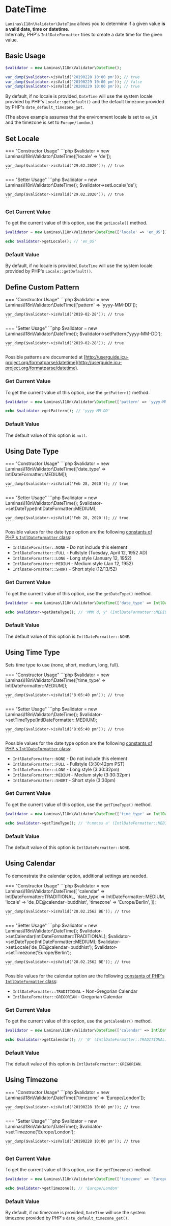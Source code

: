 # DateTime

`Laminas\I18n\Validator\DateTime` allows you to determine if a given value **is a 
valid date, time or datetime**.  
Internally, PHP's `IntlDateFormatter` tries to create a date time for the given
value.

## Basic Usage

```php
$validator = new Laminas\I18n\Validator\DateTime();

var_dump($validator->isValid('20190228 10:00 pm')); // true
var_dump($validator->isValid('20190229 10:00 pm')); // false
var_dump($validator->isValid('20200229 10:00 pm')); // true
```

By default, if no locale is provided, `DateTime` will use the system locale
provided by PHP's `Locale::getDefault()` and the default timezone provided
by PHP's `date_default_timezone_get`.

(The above example assumes that the environment locale is set to `en_EN` and
the timezone is set to `Europe/London`.)

## Set Locale

=== "Constructor Usage"
    ```php
    $validator = new Laminas\I18n\Validator\DateTime(['locale' => 'de']);
    
    var_dump($validator->isValid('29.02.2020')); // true
    ```

=== "Setter Usage"
    ```php
    $validator = new Laminas\I18n\Validator\DateTime();
    $validator->setLocale('de');
    
    var_dump($validator->isValid('29.02.2020')); // true
    ```

### Get Current Value

To get the current value of this option, use the `getLocale()` method.

```php
$validator = new Laminas\I18n\Validator\DateTime(['locale' => 'en_US']);

echo $validator->getLocale(); // 'en_US'
```

### Default Value

By default, if no locale is provided, `DateTime` will use the system locale
provided by PHP's `Locale::getDefault()`.

## Define Custom Pattern

=== "Constructor Usage"
    ```php
    $validator = new Laminas\I18n\Validator\DateTime(['pattern' => 'yyyy-MM-DD']);
    
    var_dump($validator->isValid('2019-02-28')); // true
    ```

=== "Setter Usage"
    ```php
    $validator = new Laminas\I18n\Validator\DateTime();
    $validator->setPattern('yyyy-MM-DD');
    
    var_dump($validator->isValid('2019-02-28')); // true
    ```

Possible patterns are documented at
[http://userguide.icu-project.org/formatparse/datetime](http://userguide.icu-project.org/formatparse/datetime).

### Get Current Value

To get the current value of this option, use the `getPattern()` method.

```php
$validator = new Laminas\I18n\Validator\DateTime(['pattern' => 'yyyy-MM-DD']);

echo $validator->getPattern(); // 'yyyy-MM-DD'
```

### Default Value

The default value of this option is `null`.

## Using Date Type

=== "Constructor Usage"
    ```php
    $validator = new Laminas\I18n\Validator\DateTime(['date_type' => IntlDateFormatter::MEDIUM]);
    
    var_dump($validator->isValid('Feb 28, 2020')); // true
    ```

=== "Setter Usage"
    ```php
    $validator = new Laminas\I18n\Validator\DateTime();
    $validator->setDateType(IntlDateFormatter::MEDIUM);
    
    var_dump($validator->isValid('Feb 28, 2020')); // true
    ```

Possible values for the date type option are the following
[constants of PHP's `IntlDateFormatter` class](https://www.php.net/manual/class.intldateformatter.php#intl.intldateformatter-constants):

* `IntlDateFormatter::NONE` - Do not include this element
* `IntlDateFormatter::FULL` - Fullstyle (Tuesday, April 12, 1952 AD)
* `IntlDateFormatter::LONG` - Long style (January 12, 1952)
* `IntlDateFormatter::MEDIUM` - Medium style (Jan 12, 1952)
* `IntlDateFormatter::SHORT` - Short style (12/13/52)

### Get Current Value

To get the current value of this option, use the `getDateType()` method.

```php
$validator = new Laminas\I18n\Validator\DateTime(['date_type' => IntlDateFormatter::MEDIUM]);

echo $validator->getDateType(); // 'MMM d, y' (IntlDateFormatter::MEDIUM)
```

### Default Value

The default value of this option is `IntlDateFormatter::NONE`.

## Using Time Type

Sets time type to use (none, short, medium, long, full).

=== "Constructor Usage"
    ```php
    $validator = new Laminas\I18n\Validator\DateTime(['time_type' => IntlDateFormatter::MEDIUM]);
    
    var_dump($validator->isValid('8:05:40 pm')); // true
    ```

=== "Setter Usage"
    ```php
    $validator = new Laminas\I18n\Validator\DateTime();
    $validator->setTimeType(IntlDateFormatter::MEDIUM);
    
    var_dump($validator->isValid('8:05:40 pm')); // true
    ```

Possible values for the date type option are the following
[constants of PHP's `IntlDateFormatter` class](https://www.php.net/manual/class.intldateformatter.php#intl.intldateformatter-constants):

* `IntlDateFormatter::NONE` - Do not include this element
* `IntlDateFormatter::FULL` - Fullstyle (3:30:42pm PST)
* `IntlDateFormatter::LONG` - Long style (3:30:32pm)
* `IntlDateFormatter::MEDIUM` - Medium style (3:30:32pm)
* `IntlDateFormatter::SHORT` - Short style (3:30pm)

### Get Current Value

To get the current value of this option, use the `getTimeType()` method.

```php
$validator = new Laminas\I18n\Validator\DateTime(['time_type' => IntlDateFormatter::MEDIUM]);

echo $validator->getTimeType(); // 'h:mm:ss a' (IntlDateFormatter::MEDIUM)
```

### Default Value

The default value of this option is `IntlDateFormatter::NONE`.

## Using Calendar

To demonstrate the calendar option, additional settings are needed.

=== "Constructor Usage"
    ```php
    $validator = new Laminas\I18n\Validator\DateTime([
        'calendar'  => IntlDateFormatter::TRADITIONAL,
        'date_type' => IntlDateFormatter::MEDIUM,
        'locale'    => 'de_DE@calendar=buddhist',
        'timezone'  => 'Europe/Berlin',
    ]);
    
    var_dump($validator->isValid('28.02.2562 BE')); // true
    ```

=== "Setter Usage"
    ```php
    $validator = new Laminas\I18n\Validator\DateTime();
    $validator->setCalendar(IntlDateFormatter::TRADITIONAL);
    $validator->setDateType(IntlDateFormatter::MEDIUM);
    $validator->setLocale('de_DE@calendar=buddhist');
    $validator->setTimezone('Europe/Berlin');
    
    var_dump($validator->isValid('28.02.2562 BE')); // true
    ```

Possible values for the calendar option are the following
[constants of PHP's `IntlDateFormatter` class](https://www.php.net/manual/class.intldateformatter.php#intl.intldateformatter-constants):

* `IntlDateFormatter::TRADITIONAL` - Non-Gregorian Calendar
* `IntlDateFormatter::GREGORIAN` - Gregorian Calendar

### Get Current Value

To get the current value of this option, use the `getCalendar()` method.

```php
$validator = new Laminas\I18n\Validator\DateTime(['calendar' => IntlDateFormatter::TRADITIONAL]);

echo $validator->getCalendar(); // '0' (IntlDateFormatter::TRADITIONAL)
```

### Default Value

The default value of this option is `IntlDateFormatter::GREGORIAN`.

## Using Timezone

=== "Constructor Usage"
    ```php
    $validator = new Laminas\I18n\Validator\DateTime(['timezone' => 'Europe/London']);
    
    var_dump($validator->isValid('20190228 10:00 pm')); // true
    ```

=== "Setter Usage"
    ```php
    $validator = new Laminas\I18n\Validator\DateTime();
    $validator->setTimezone('Europe/London');
    
    var_dump($validator->isValid('20190228 10:00 pm')); // true
    ```

### Get Current Value

To get the current value of this option, use the `getTimezone()` method.

```php
$validator = new Laminas\I18n\Validator\DateTime(['timezone' => 'Europe/London']);

echo $validator->getTimezone(); // 'Europe/London'
```

### Default Value

By default, if no timezone is provided, `DateTime` will use the system timezone
provided by PHP's `date_default_timezone_get()`.
